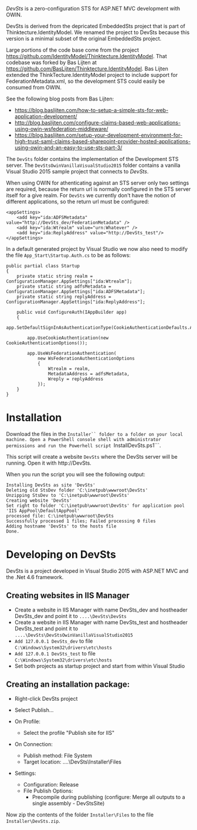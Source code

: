 *DevSts* is a zero-configuration STS for ASP.NET MVC development with OWIN.

DevSts is derived from the depricated EmbeddedSts project that is part of Thinktecture.IdentityModel.
We renamed the project to DevSts because this version is a minimal subset of the original EmbeddedSts project.

Large portions of the code base come from the project https://github.com/IdentityModel/Thinktecture.IdentityModel.
That codebase was forked by Bas Lijten at https://github.com/BasLijten/Thinktecture.IdentityModel. Bas Lijten
extended the ThinkTecture.IdentityModel project to include support for FederationMetadata.xml, so the development
STS could easily be consumed from OWIN.

See the following blog posts from Bas Lijten:

- https://blog.baslijten.com/how-to-setup-a-simple-sts-for-web-application-development/
- http://blog.baslijten.com/configure-claims-based-web-applications-using-owin-wsfederation-middleware/
- https://blog.baslijten.com/setup-your-development-environment-for-high-trust-saml-claims-based-sharepoint-provider-hosted-applications-using-owin-and-an-easy-to-use-sts-part-3/

The ```DevSts``` folder contains the implementation of the Development STS server.
The ```DevStsOwinVanillaVisualStudio2015``` folder contains a vanilla Visual Studio 
2015 sample project that connects to *DevSts*.

When using OWIN for athenticating against an STS server only two settings are required, 
because the return url is normally configured in the STS server itself for a give realm.
For ```DevSts``` we currently don't have the notion of different applications, so the
return url must be configured:

    <appSettings>
        <add key="ida:ADFSMetadata" value="http://DevSts_dev/FederationMetadata" />
        <add key="ida:Wtrealm" value="urn:Whatever" />
        <add key="ida:ReplyAddress" value="http://DevSts_test"/>
    </appSettings>

In a default generated project by Visual Studio we now also need to modify the file
```App_Start\Startup.Auth.cs``` to be as follows:

    public partial class Startup
    {
        private static string realm = ConfigurationManager.AppSettings["ida:Wtrealm"];
        private static string adfsMetadata = ConfigurationManager.AppSettings["ida:ADFSMetadata"];
        private static string replyAddress = ConfigurationManager.AppSettings["ida:ReplyAddress"];

        public void ConfigureAuth(IAppBuilder app)
        {
            app.SetDefaultSignInAsAuthenticationType(CookieAuthenticationDefaults.AuthenticationType);

            app.UseCookieAuthentication(new CookieAuthenticationOptions());

            app.UseWsFederationAuthentication(
                new WsFederationAuthenticationOptions
                {
                    Wtrealm = realm,
                    MetadataAddress = adfsMetadata,
                    Wreply = replyAddress
                });
        }
    }


# Installation

Download the files in the ```Installer`` folder to a folder on your local machine.
Open a PowerShell console shell with administrator permissions and run the Powerhell script ```InstallDevSts.ps1```.

This script will create a website ```DevSts``` where the DevSts server will be running. Open it with http://DevSts.

When you run the script you will see the following output:

```
Installing DevSts as site 'DevSts'                                                                
Deleting old StsDev folder 'C:\inetpub\wwwroot\DevSts'                                            
Unzipping StsDev to 'C:\inetpub\wwwroot\DevSts'                                                   
Creating website 'DevSts'                                                                         
Set right to folder 'C:\inetpub\wwwroot\DevSts' for application pool 'IIS AppPool\DefaultAppPool' 
processed file: C:\inetpub\wwwroot\DevSts                                                         
Successfully processed 1 files; Failed processing 0 files                                         
Adding hostname 'DevSts' to the hosts file                                                        
Done.   
```  

# Developing on DevSts

DevSts is a project developed in Visual Studio 2015 with ASP.NET MVC and the .Net 4.6 framework.

## Creating websites in IIS Manager

- Create a website in IIS Manager with name DevSts_dev and hostheader DevSts_dev and point it to ```....\DevSts\DevSts```
- Create a website in IIS Manager with name DevSts_test and hostheader DevSts_test and point it to ```....\DevSts\DevStsOwinVanillaVisualStudio2015```
- ```Add 127.0.0.1 DevSts_dev``` to file ```C:\Windows\System32\drivers\etc\hosts```
- ```Add 127.0.0.1 DevSts_test``` to file ```C:\Windows\System32\drivers\etc\hosts```
- Set both projects as startup project and start from within Visual Studio



## Creating an installation package:

- Right-click DevSts project
- Select Publish...
- On Profile: 

    - Select the profile "Publish site for IIS"

- On Connection:

    - Publish method: File System
	- Target location: ....\DevSts\Installer\Files
	
- Settings:

    - Configuration: Release
	- File Publish Options:
	    - Precompile during publishing (configure: Merge all outputs to a single assembly - DevStsSite)

Now zip the contents of the folder 	```Installer\Files``` to the file ```Installer\DevSts.zip```.	